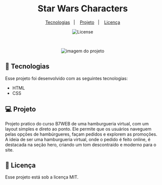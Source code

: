 <h1 align="center">Star Wars Characters</h1>

<p align="center">
  <a href="#-tecnologias">Tecnologias</a>&nbsp;&nbsp;&nbsp;|&nbsp;&nbsp;&nbsp;
  <a href="#-projeto">Projeto</a>&nbsp;&nbsp;&nbsp;|&nbsp;&nbsp;&nbsp;
  <a href="#memo-licença">Licença</a>
</p>

<p align="center">
  <img alt="License" src="https://img.shields.io/static/v1?label=license&message=MIT&color=49AA26&labelColor=000000">
</p>

<br>

<p align="center">
  <img alt="imagem do projeto" src="/Assets/preview.png width="100%">
</p>

## 🚀 Tecnologias

Esse projeto foi desenvolvido com as seguintes tecnologias:

- HTML
- CSS

## 💻 Projeto

Projeto pratico do curso B7WEB de uma hamburgueria virtual, com um layout simples e direto ao ponto. Ele permite que os usuários naveguem pelas opções de hambúrgueres, façam pedidos e explorem as promoções. A ideia de ser uma hamburgueria virtual, onde o pedido é feito online, é destacada na seção hero, criando um tom descontraído e moderno para o site.


## :memo: Licença

Esse projeto está sob a licença MIT.
